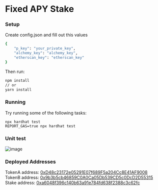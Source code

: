 # Fixed APY Stake

### Setup

Create config.json and fill out this values

```bash
{
    "p_key": "your_private_key",
    "alchemy_key": "alchemy_key",
    "etherscan_key": "etherscan_key"
}
```

Then run:

```bash
npm install
// or
yarn install
```

### Running

Try running some of the following tasks:

```shell
npx hardhat test
REPORT_GAS=true npx hardhat test
```

### Unit test

![image](https://github.com/0xl2/fixed-apy-stake/assets/37606416/2305b3c0-f3b2-4aa3-b5a0-57e34631ff27)

### Deployed Addresses

TokenA address: [0xD48c23172e05291E07f689F5a204Cc8E41AF9008](https://sepolia.etherscan.io/address/0xD48c23172e05291E07f689F5a204Cc8E41AF9008)  
TokenB address: [0x9b3b5cb46859C0A0Ca05Db539CD5c0DcD2D55315](https://sepolia.etherscan.io/address/0x9b3b5cb46859C0A0Ca05Db539CD5c0DcD2D55315)  
Stake address: [0xa6048f396c140b63a91e784fd638f2388c3c62fc](https://sepolia.etherscan.io/address/0xa6048f396c140b63a91e784fd638f2388c3c62fc)
